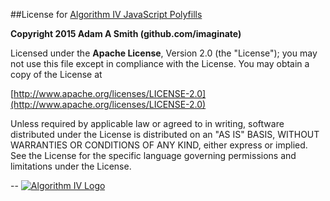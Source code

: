 ##License for [Algorithm IV JavaScript Polyfills](https://github.com/imaginate/algorithmIV-javascript-polyfills)

**Copyright 2015 Adam A Smith (github.com/imaginate)**

Licensed under the **Apache License**, Version 2.0 (the "License");
you may not use this file except in compliance with the License.
You may obtain a copy of the License at

[http://www.apache.org/licenses/LICENSE-2.0](http://www.apache.org/licenses/LICENSE-2.0)

Unless required by applicable law or agreed to in writing, software
distributed under the License is distributed on an "AS IS" BASIS,
WITHOUT WARRANTIES OR CONDITIONS OF ANY KIND, either express or implied.
See the License for the specific language governing permissions and
limitations under the License.

--
<a href="http://www.algorithmiv.com"><img src="http://www.algorithmiv.com/images/aIV-logo.png" alt="Algorithm IV Logo" /></a>